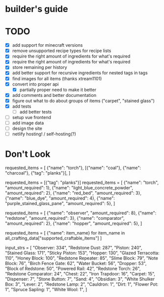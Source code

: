 # builder's guide

# TODO

- [x] add support for minecraft versions
- [x] remove unsupported recipe types for recipe lists
- [x] require the right amount of ingredients for what's required
- [x] require the right amount of ingredients for what's required
- [x] store remaining per history
- [x] add better support for recursive ingredients for nested tags in tags
- [x] find images for all items (thanks xtream1101)
- [x] convert into proper api
  - [x] partially proper need to make it better
- [x] add comments and better documentation
- [x] figure out what to do about groups of items ("carpet", "stained glass")
- [x] add tests
  - [ ] add better tests
- [ ] setup vue frontend
- [ ] add image data
- [ ] design the site
- [ ] netlify hosting! / self-hosting(?)

# Don't Look

requested_items = [
{"name": "torch"},
[{"name": "coal"}, {"name": "charcoal"}, {"tag": "planks"}],
]

requested_items = [{"tag": "planks"}]
requested_items = [
{"name": "torch", "amount_required": 1},
{"name": "light_blue_concrete_powder", "amount_required": 2},
{"name": "red_bed", "amount_required": 3},
{"name": "blue_dye", "amount_required": 4},
{"name": "purple_stained_glass_pane", "amount_required": 5},
]

requested_items = [
{"name": "observer", "amount_required": 8},
{"name": "redstone", "amount_required": 3},
{"name": "comparator", "amount_required": 2},
{"name": "hopper", "amount_required": 5},
]

requested_items = [
{"name": item_name}
for item_name in all_crafting_data["supported_craftable_items"]
]

input_strs = [
"Observer: 334",
"Redstone Dust: 287",
"Piston: 240",
"Stained Glass: 171",
"Sticky Piston: 153",
"Hopper: 130",
"Glazed Terracotta: 110",
"Honey Block: 100",
"Redstone Repeater: 85",
"Slime Block: 79",
"Note Block: 76",
"Birch Fence Gate: 62",
"Water Bucket: 56",
"Dropper: 53",
"Block of Redstone: 50",
"Powered Rail: 42",
"Redstone Torch: 26",
"Redstone Comparator: 24",
"Chest: 22",
"Iron Trapdoor: 16",
"Carpet: 15",
"Dispenser: 7",
"Stone Button: 7",
"Sand: 4",
"Obsidian: 3",
"White Shulker Box: 3",
"Lever: 2",
"Redstone Lamp: 2",
"Cauldron: 1",
"Dirt: 1",
"Flower Pot: 1",
"Spruce Sapling: 1",
"White Wool: 1",
]
